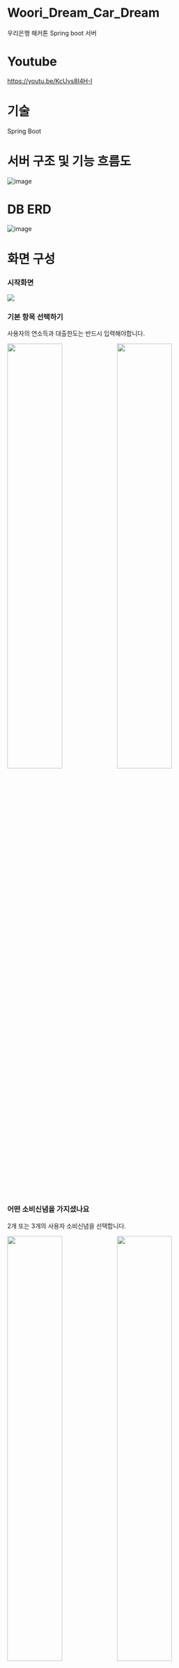# Woori_Dream_Car_Dream
우리은행 해커톤 Spring boot 서버

# Youtube
https://youtu.be/KcUvs8I4H-I

# 기술
Spring Boot

# 서버 구조 및 기능 흐름도
![image](https://user-images.githubusercontent.com/53392870/120098792-d17d1480-c172-11eb-9dd3-fabae2414d0d.png)


# DB ERD
![image](https://user-images.githubusercontent.com/53392870/120098752-ab577480-c172-11eb-9203-11517e7e205f.png)

# 화면 구성
### 시작화면
<img src="https://user-images.githubusercontent.com/53392870/117307503-982aef00-aebb-11eb-951a-b71d8efc4309.png">

### 기본 항목 선택하기
사용자의 연소득과 대출한도는 반드시 입력해야합니다.

<img src="https://user-images.githubusercontent.com/53392870/117307501-97925880-aebb-11eb-91da-50e4637762e9.png" width="50%"><img src="https://user-images.githubusercontent.com/53392870/117307493-95c89500-aebb-11eb-9e48-82066a7a8ee8.png" width="50%">

### 어떤 소비신념을 가지셨나요
2개 또는 3개의 사용자 소비신념을 선택합니다.

<img src="https://user-images.githubusercontent.com/53392870/117307518-99f4b280-aebb-11eb-99d1-012a13a42124.png" width="50%"><img src="https://user-images.githubusercontent.com/53392870/117307511-995c1c00-aebb-11eb-8962-b833e46fdac4.png" width="50%">

### 추천한 차들의 대출한도를 확인하세요

<img src="https://user-images.githubusercontent.com/53392870/117307526-9b25df80-aebb-11eb-9825-03baa82593e2.png" width="70%">

### 자세히 보기
<img src="https://user-images.githubusercontent.com/53392870/117307520-9a8d4900-aebb-11eb-9f4f-cf2758e8a6f3.png" width="70%">
